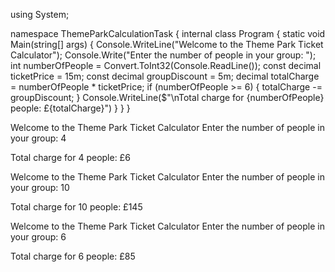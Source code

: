 using System;

namespace ThemeParkCalculationTask
{
    internal class Program
    {
        static void Main(string[] args)
        {
            Console.WriteLine("Welcome to the Theme Park Ticket Calculator");
            Console.Write("Enter the number of people in your group: ");
            int numberOfPeople = Convert.ToInt32(Console.ReadLine());
            const decimal ticketPrice = 15m;
            const decimal groupDiscount = 5m;
            decimal totalCharge = numberOfPeople * ticketPrice;
            if (numberOfPeople >= 6)
            {
                totalCharge -= groupDiscount;
            }
            Console.WriteLine($"\nTotal charge for {numberOfPeople} people: £{totalCharge}")
        }
    }
}

Welcome to the Theme Park Ticket Calculator
Enter the number of people in your group: 4

Total charge for 4 people: £6


Welcome to the Theme Park Ticket Calculator
Enter the number of people in your group: 10

Total charge for 10 people: £145

Welcome to the Theme Park Ticket Calculator
Enter the number of people in your group: 6

Total charge for 6 people: £85
